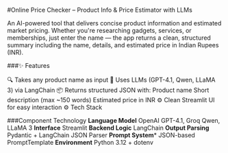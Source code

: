 #Online Price Checker – Product Info & Price Estimator with LLMs

An AI-powered tool that delivers concise product information and estimated market pricing. Whether you're researching gadgets, services, or memberships, just enter the name — the app returns a clean, structured summary including the name, details, and estimated price in Indian Rupees (INR).

###✨ Features

🔍 Takes any product name as input
🧠 Uses LLMs (GPT-4.1, Qwen, LLaMA 3) via LangChain
📦 Returns structured JSON with:
Product name
Short description (max ~150 words)
Estimated price in INR
⚙️ Clean Streamlit UI for easy interaction
⚙️ Tech Stack

###Component	Technology
**Language Model**	OpenAI GPT-4.1, Groq Qwen, LLaMA 3
**Interface**	Streamlit
**Backend Logic**	LangChain
**Output Parsing**	Pydantic + LangChain JSON Parser
**Prompt System***	JSON-based PromptTemplate
**Environment**	Python 3.12 + dotenv

